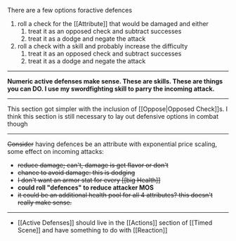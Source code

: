 There are a few options foractive defences
1. roll a check for the [[Attribute]] that would be damaged and either
	1. treat it as an opposed check and subtract successes
	2. treat it as a dodge and negate the attack
2. roll a check with a skill and probably increase the difficulty
	1. treat it as an opposed check and subtract successes
	2. treat it as a dodge and negate the attack
---
**Numeric active defenses make sense. These are skills. These are things you can DO. I use my swordfighting skill to parry the incoming attack.**

---
This section got simpler with the inclusion of [[Oppose|Opposed Check]]s. I think this section is still necessary to lay out defensive options in combat though

---
~~Consider~~ having defences be an attribute with exponential price scaling, some effect on incoming attacks:
- ~~reduce damage; can't, damage is get flavor or don't~~
- ~~chance to avoid damage: this is dodging~~
- ~~I don't want an armor stat for every [[big Health]]~~
- **could roll "defences" to reduce attacker MOS**
- ~~it could be an additional health pool for all 4 attributes? this doesn't really make sense.~~
---
- [[Active Defenses]] should live in the [[Actions]] section of [[Timed Scene]] and have something to do with [[Reaction]]
